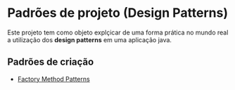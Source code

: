 # Padrões de projeto (Design Patterns)

Este projeto tem como objeto explçicar de uma forma prática no mundo real a utilização dos **design patterns** em uma aplicação java.

## Padrões de criação

 - [Factory Method Patterns](docs/FACTORY_METHOD_PATTERN.md)